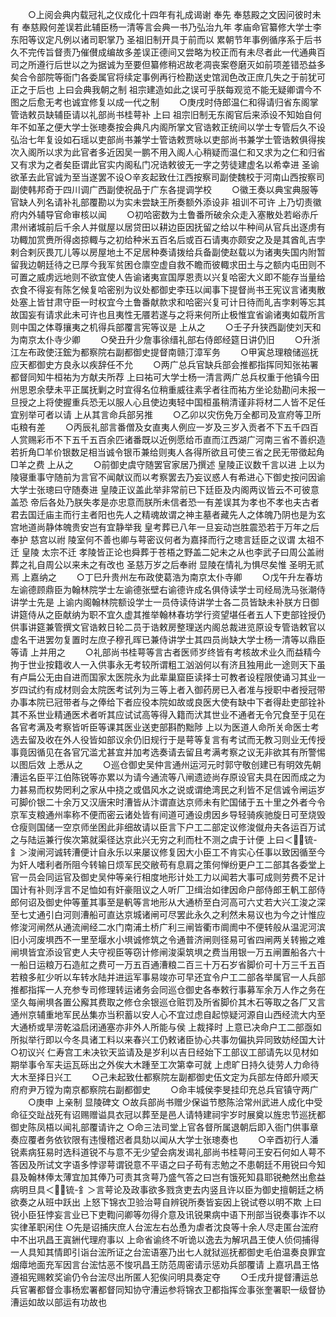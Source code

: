 <!-- { "loadSidebar": true } -->
　　○上阅会典内载冠礼之仪成化十四年有礼成谒谢  奉先  奉慈殿之文因问彼时未有  奉慈殿何差误若此辅臣杨一清等言会典一书乃弘治九年  孝庙命官纂修大学士李东阳等议定凡例以诸司职掌乃  圣祖旧制开具于前而以  累朝节年事例循序系于后书久不完传旨督责乃催儧成编故多差误正德间又尝略为校正而有未尽者此一代通典百司之所遵行后世以之为据诚为至要但纂修稍迟故老凋丧案卷磨灭如前项差错恐益多矣合令部院等衙门各委属官将续定事例再行检勘送史馆润色改正庶几失之于前犹可正之于后也  上曰会典我朝之制  祖宗建造如此之误可乎朕每观览不能无疑卿谓今不图之后愈无考也诚宜修复以成一代之制
　　○庚戌时侍郎温仁和得请归省东阁掌管诰敕员缺辅臣请以礼部尚书桂萼补  上曰  祖宗旧制无东阁官后来添设不知始自何年不如革之便大学士张璁奏按会典凡内阁所掌文官诰敕正统间以学士专管后久不设弘治七年复设如石瑶以吏部尚书兼学士管诰敕贾咏以吏部尚书兼学士管诰敕俱得挨次入阁所以求为此官者多近因吴一鹏不用入阁人心稍疑而温仁和又求为之仁和归省又有求为之者矣臣谓此官实内阁私门况诰敕彼无一字之劳徒建虚名以希幸进  圣谕欲革去此官诚为至当遂罢不设○辛亥起致仕江西按察司副使魏校于河南山西按察司副使韩邦奇于四川调广西副使祝品于广东各提调学校
　　○徽王奏以典宝典服等官缺人列名请补礼部覆勘以为实未尝缺王所奏额外添设非  祖训不可许  上乃切责徽府内外辅导官命审核以闻
　　○初哈密数为土鲁番所破余众走入塞散处若峪赤斤肃州诸城前后千余人并僦屋以居贷田以耕边臣因抚留之给以牛种间从官兵出逐虏有功輙加赏赉所得卤掠輙与之初给种米五百名后或百石请夷亦颇安之及是其酋癿吉孛剌合剌灰畏兀儿等以房屋地土不足居种奏请拨给兵备副使赵载以为诸夷失国内附暂留我边朝廷待之已厚今我军贫困仓廪空虚自救不瞻而彼輙求田土与之额内屯田则不可置之威虏远地则不欲宜使人告谕诸夷宣国厚恩责以兴复哈密大义即不能存当量给衣食不得妄有陈乞候复哈密别为议处都御史李珏以闻事下提督尚书王宪议言诸夷散处塞上皆甘肃守臣一时权宜今土鲁番献款求和哈密兴复可计日待而癿吉孛剌等忘其故国妄有请求此未可许也且夷性无餍若遂与之将来何所止极惟宜省谕诸夷如载所言则中国之体尊攘夷之机得兵部覆言宪等议是  上从之
　　○壬子升狭西副使刘天和为南京太仆寺少卿
　　○癸丑升少詹事徐缙礼部右侍郎经筵日讲仍旧
　　○升浙江左布政使汪鋐为都察院右副都御史提督南赣汀漳军务
　　○甲寅总理粮储巡抚应天都御史方良永以疾辞任不允
　　○两广总兵官缺兵部会推都指挥同知张祐署都督同知牛桓祐为方献夫所荐  上曰祐可大学士杨一清言两广总兵权重于他镇今田州思恩余孽未平正属抚剿之时宜得名位稍重威往素孚者往而祐方坐论劾勘问未报一旦授之上将使握重兵恐无以服人心且使边夷轻中国桓虽稍清谨非将材二人皆不足任宜别举可者以请  上从其言命兵部另推
　　○乙卯以灾伤免万全都司及宣府等卫所屯粮有差
　　○丙辰礼部言番僧及女直夷人例应一岁及三岁入贡者不下五千四百人赏赐彩币不下五千五百余匹诸番既以近例愿给币直而江西湖广河南三省不善织造若折角□羊价银数足相当诚令银币兼给则夷人各得所欲且可使三省之民无带徵起角□羊之费  上从之
　　○前御史虞守随罢官家居乃撰述  皇陵正议数千言以进  上以为陵寝重事守随前为言官不闻献议而以考察罢去乃妄议惑人有希进心下御史按问因谕大学士张璁曰守随奏进  皇陵正议盖此举非常前已下廷臣及内阁两议皆云不可彼意盖恐  帝后各处乃朕失孝是亦忠意而朕所未信者恐一有差误其为孝也不孝也夫古者君去国迁庙主而行主者阳也先人之精魂故谓之神主墓者藏先人之体魄乃阴也是为玄宫地道尚静体魄贵安岂有宜静举我  皇考葬已八年一旦妄动岂胜震恐若于万年之后奉护  慈宫以祔  陵室何不善也卿与萼密议何者为嘉择而行之璁言廷臣之议谓  太祖不迁  皇陵  太宗不迁  孝陵皆正论也舜葬于苍梧之野盖二妃未之从也李武子曰周公盖祔葬之礼自周公以来未之有改也  圣慈万岁之后奉祔  显陵在情礼为惧尽矣惟  圣明无贰焉  上嘉纳之
　　○丁巳升贵州左布政使葛浩为南京太仆寺卿
　　○戊午升左春坊左谕德顾鼎臣为翰林院学士左谕德张壁右谕德许成名俱侍读学士司经局洗马张潮侍讲学士先是  上谕内阁翰林院额设学士一员侍读侍讲学士各二员皆缺未补朕方日御讲筵侍从之臣献纳为职不宜久虚其推举翰林春坊学行资望堪任者五人下吏部铨授仍供事讲筵兼管撰文官诰敕日轮二员于诰敕房整理送内阁总裁进览原设专管诰敕官以虚名干进罢勿复置时左庶子穆孔晖已兼侍讲学士其四员尚缺大学士杨一清等以鼎臣等请  上并用之
　　○礼部尚书桂萼等言古者医师岁终皆有考核故术业久而益精今拘于世业按籍收人一入供事永无考较所谓粗工汹汹何以有济且独用此一途则天下虽有卢扁公无由自进而国家太医院永为此辈巢窟臣读择士可教者设程限使诵习其业一岁四试约有成材则会太院医考试列为三等上者入御药房已入者准与授职中者授冠带办事本院已冠带者与之俸给下者应役本院如故或良医大使有缺中下者得赴吏部铨补其不系世业精通医术者听其应试试高等得入籍而汱其世业不通者无令冗食至于见在各官考满及考察皆听臣等课其医业送吏部斟酌黜陟  上以为医道人命所关命医士考选去留及收在外人役皆如部议余仍旧规行于是萼等复言有考试而无教习则业无传授事竟因循见在各官冗滥尤甚宜并加考选奏请去留且考满考察之议无非欲其有所警惕以图后效  上悉从之
　　○巡仓御史吴仲言通州运河元时郭守敬创建已有明效先朝漕运名臣平江伯陈锐等亦累以为请今通流等八闸遗迹尚存原设官夫具在因而成之为力甚易而权势罔利之家从中挠之或倡风水之说或谓绝湾民之利皆不足信诚令闸运岁可脚价银二十余万又汉唐宋时漕皆从汴谓直达京师未有贮国储于五十里之外者今令京军支粮通州率称不便而密云诸处皆有间道可通设虏因乡导轻骑疾驰旋日可至烧毁仓瘦则国储一空京师坐困此非细故请以臣言下户工二部定议修浚僦舟夫各运百万试之与陆运兼行俟次第就渠径达京此兴无穷之利而杜不测之虞于计便  上曰＜锍-釒＞浚闸河诚转漕便计自永乐以来屡议修复因大小臣工不肯实心任事以致因循至今为奸人嗜利者所阻今转输日烦军民交敝苟有息肩之策何惮纷更户工二部其各委堂上官一员会同运官及御史吴仲等亲行相度地形计处工力以闻若大事可成则劳费不足计国计有补则浮言不足恤如有奸豪阻议之人听厂卫缉治如律因命户部侍郎王軓工部侍郎何诏及御史仲等董其事至是軓等言地形从大通桥至白河高可六丈若大兴工浚之深至七丈通引白河则漕船可直达京城诸闸可尽罢此永久之利然未易议也为今之计惟应修浚河闸然从通流闸经二水门南浦土桥广利三闸皆衢市阛阓中不便转般从温泥河滨旧小河废埧西不一里至堰水小埧诚修筑之令通普济闸则径易可省四闸两关转搬之难闸埧皆宜添设官吏人夫守视臣等窃计修闸浚渠筑埧之费当用银一万五闸置船各六十一船日运粮万石造舡之费可一万五百通漕粮二百三十万石岁省脚价可十万三千五百若粮多舡少听以车转水陆并进运军事易竣亦可早还宜令户工二部各举属官一人兵部推都指挥一人充参专司修理转运诸务会同巡仓御史各奉敕行事募军余万人作之务在坚久每闸埧各置公廨其费取之修仓余银巡仓赃罚及所省脚价其木石等取之各厂又言通州京辅重地军民丛集亦当积蓄以安人心不宜过虑自起惊疑河源自山西经流大内至大通桥或旱涝乾溢启闭通塞亦非外人所能与侯  上裁择时  上意已决命户工二部亟如所拟举行即以今冬具诸工料以来春兴工仍敕诸臣协心共事勿偏执异同致妨经国大计○初议兴  仁寿宫工未决钦天监请及是岁利以吉日经始下工部议工部请先以见材如期举事令军夫运瓦砾出之外俟大木踵至工次第幸可就  上虑旷日持久徒劳人力命待大木至择日兴工
　　○己未起致仕都察院左副都御史伍文定为兵部左侍郎升顺天府府尹万镗为南京都察院右副都御史
　　○命丰城侯李旻挂印充总兵官镇守两广
　　○庚申  上亲制  显陵碑文
○故兵部尚书赠少保谥节愍陈洽常州武进人成化中受命征交趾战死有诏赐赠谥具衣冠以葬至是邑人请特建祠宇岁时展奠以旌忠节巡抚都御史陈凤梧以闻礼部覆请许之
○命三法司堂上官各督所属退朝后即入衙门供事章奏应覆者务依钦限有违慢稽迟者具劾以闻从大学士张璁奏也
　　○辛酉初行人潘锐素病狂易时选科道锐不与意不无少望会病发谒礼部尚书桂萼问王安石何如人萼不答因及所试文字语多悖谬萼谓锐意不平语之曰子苟有志勉之不患朝廷不用锐曰今知县及翰林俸太薄宜加其俸乃可责其贪萼乃盛气答之曰岂有饿死知县耶锐艴然出愈益病明旦具＜锍-釒＞言萼论及政事欲多戮贪吏去内竖且许以臣为御史擅朝廷之柄欲奏之从班中跃出  上怒下锦衣卫验治萼自辨锐所奏皆妄因上锐试卷以明不欺  上曰锐小臣狂悖妄言业已下吏鞫问卿等勿得介意及讯锐果病中语下刑部当锐奏事诈不以实律革职闲住
○先是诏捕庆庶人台浤左右怂恿为虐者沈良等十余人尽走匿台浤府中不出巩昌王寘銂代理府事以  上命省谕终不听诡以逸去为解巩昌王使人侦伺捕得一人具知其情即引诣台浤所证之台浤语塞乃出七人就狱巡抚都御史毛伯温奏良罪宜烟瘴地面充军因言台浤怙恶不悛巩昌王防范周密请示惩劝兵部覆请  上嘉巩昌王恪遵祖宪赐敕奖谕仍令台浤尽出所匿人犯俟问明具奏定夺
　　○壬戌升提督漕运总兵官署都督佥事杨宏署都督同知协守漕运参将锦衣卫都指挥佥事张奎署职一级督协漕运如故以部运有功故也

